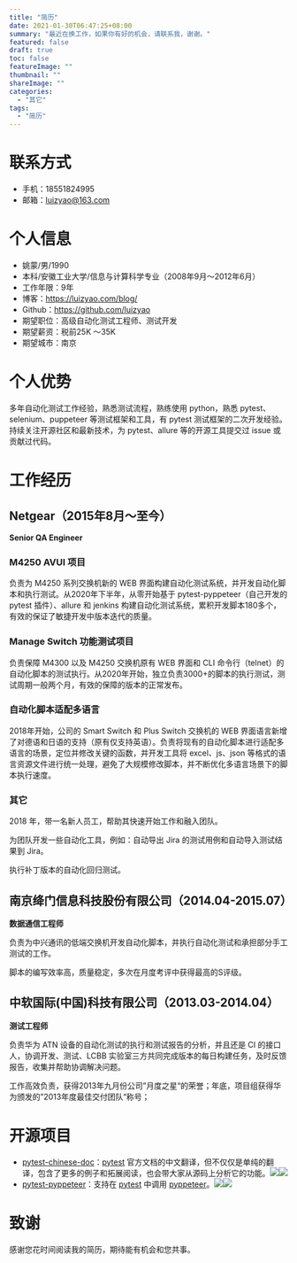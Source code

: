 ```yaml
---
title: "简历"
date: 2021-01-30T06:47:25+08:00
summary: "最近在换工作，如果你有好的机会，请联系我，谢谢。"
featured: false
draft: true 
toc: false
featureImage: ""
thumbnail: ""
shareImage: ""
categories:
  - "其它"
tags:
  - "简历"
---
```


# 联系方式

- 手机：18551824995
- 邮箱：luizyao@163.com

# 个人信息

- 姚蒙/男/1990
- 本科/安徽工业大学/信息与计算科学专业（2008年9月～2012年6月）
- 工作年限：9年
- 博客：<https://luizyao.com/blog/>
- Github：<https://github.com/luizyao>
- 期望职位：高级自动化测试工程师、测试开发
- 期望薪资：税前25K ～35K
- 期望城市：南京

# 个人优势

多年自动化测试工作经验，熟悉测试流程，熟练使用 python，熟悉 pytest、selenium、puppeteer 等测试框架和工具，有 pytest 测试框架的二次开发经验。持续关注开源社区和最新技术，为 pytest、allure 等的开源工具提交过 issue 或贡献过代码。

# 工作经历

## Netgear（2015年8月～至今）

**Senior QA Engineer**

### M4250 AVUI 项目

负责为 M4250 系列交换机新的 WEB 界面构建自动化测试系统，并开发自动化脚本和执行测试。从2020年下半年，从零开始基于 pytest-pyppeteer（自己开发的 pytest 插件）、allure 和 jenkins 构建自动化测试系统，累积开发脚本180多个，有效的保证了敏捷开发中版本迭代的质量。

### Manage Switch 功能测试项目

负责保障 M4300 以及 M4250 交换机原有 WEB 界面和 CLI 命令行（telnet）的自动化脚本的测试执行。从2020年开始，独立负责3000+的脚本的执行测试，测试周期一般两个月，有效的保障的版本的正常发布。

### 自动化脚本适配多语言

2018年开始，公司的 Smart Switch 和 Plus Switch 交换机的 WEB 界面语言新增了对德语和日语的支持（原有仅支持英语）。负责将现有的自动化脚本进行适配多语言的场景，定位并修改关键的函数，并开发工具将 excel、js、json 等格式的语言资源文件进行统一处理，避免了大规模修改脚本，并不断优化多语言场景下的脚本执行速度。

### 其它

2018 年，带一名新人员工，帮助其快速开始工作和融入团队。

为团队开发一些自动化工具，例如：自动导出 Jira 的测试用例和自动导入测试结果到 Jira。

执行补丁版本的自动化回归测试。

## 南京绛门信息科技股份有限公司（2014.04-2015.07）

**数据通信工程师**

负责为中兴通讯的低端交换机开发自动化脚本，并执行自动化测试和承担部分手工测试的工作。

脚本的编写效率高，质量稳定，多次在月度考评中获得最高的S评级。

## 中软国际(中国)科技有限公司（2013.03-2014.04）

**测试工程师**

负责华为 ATN 设备的自动化测试的执行和测试报告的分析，并且还是 CI 的接口人，协调开发、测试、LCBB 实验室三方共同完成版本的每日构建任务，及时反馈报告，收集并帮助协调解决问题。

工作高效负责，获得2013年九月份公司”月度之星“的荣誉；年底，项目组获得华为颁发的”2013年度最佳交付团队“称号；

# 开源项目

- [pytest-chinese-doc](https://github.com/luizyao/pytest-chinese-doc)：[pytest](https://docs.pytest.org/en/stable/) 官方文档的中文翻译，但不仅仅是单纯的翻译，包含了更多的例子和拓展阅读，也会带大家从源码上分析它的功能。![](https://img.shields.io/github/stars/luizyao/pytest-chinese-doc?style=social)![](https://img.shields.io/github/forks/luizyao/pytest-chinese-doc?style=social)
- [pytest-pyppeteer](https://github.com/luizyao/pytest-pyppeteer)：支持在 [pytest](https://docs.pytest.org/en/stable/) 中调用 [pyppeteer](https://github.com/pyppeteer/pyppeteer)。![](https://img.shields.io/github/stars/luizyao/pytest-pyppeteer?style=social)![](https://img.shields.io/github/forks/luizyao/pytest-pyppeteer?style=social)

# 致谢

感谢您花时间阅读我的简历，期待能有机会和您共事。

